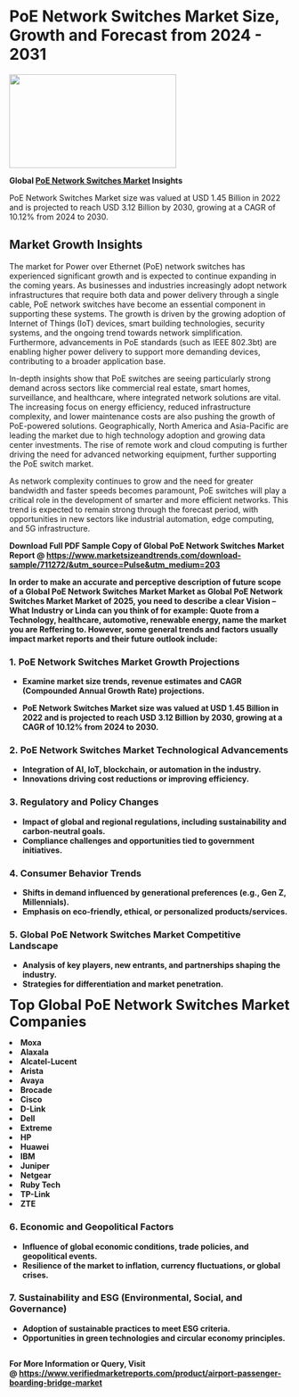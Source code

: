 <H1>PoE Network Switches Market Size, Growth and Forecast from 2024 - 2031</H1><img class="aligncenter size-medium wp-image-584254" src="https://thirdeyenews.in/wp-content/uploads/2024/09/Global-Market-Research-300x168.jpeg" alt="" width="300" height="168" /><p><strong>Global&nbsp;<a href="https://www.marketsizeandtrends.com/download-sample/711272/&amp;utm_source=Pulse&amp;utm_medium=203">PoE Network Switches Market</a> Insights</strong></p><p>PoE Network Switches Market size was valued at USD 1.45 Billion in 2022 and is projected to reach USD 3.12 Billion by 2030, growing at a CAGR of 10.12% from 2024 to 2030.</p><p><h2>Market Growth Insights</h2> <p>The market for Power over Ethernet (PoE) network switches has experienced significant growth and is expected to continue expanding in the coming years. As businesses and industries increasingly adopt network infrastructures that require both data and power delivery through a single cable, PoE network switches have become an essential component in supporting these systems. The growth is driven by the growing adoption of Internet of Things (IoT) devices, smart building technologies, security systems, and the ongoing trend towards network simplification. Furthermore, advancements in PoE standards (such as IEEE 802.3bt) are enabling higher power delivery to support more demanding devices, contributing to a broader application base.</p> <p><strong></strong></p> <p>In-depth insights show that PoE switches are seeing particularly strong demand across sectors like commercial real estate, smart homes, surveillance, and healthcare, where integrated network solutions are vital. The increasing focus on energy efficiency, reduced infrastructure complexity, and lower maintenance costs are also pushing the growth of PoE-powered solutions. Geographically, North America and Asia-Pacific are leading the market due to high technology adoption and growing data center investments. The rise of remote work and cloud computing is further driving the need for advanced networking equipment, further supporting the PoE switch market.</p> <p>As network complexity continues to grow and the need for greater bandwidth and faster speeds becomes paramount, PoE switches will play a critical role in the development of smarter and more efficient networks. This trend is expected to remain strong through the forecast period, with opportunities in new sectors like industrial automation, edge computing, and 5G infrastructure.</p> <p><strong></p><p><span class=""><strong>Download Full PDF Sample Copy of Global PoE Network Switches Market Report</strong> @ <a href="https://www.marketsizeandtrends.com/download-sample/711272/&amp;utm_source=Pulse&amp;utm_medium=203" target="_blank">https://www.marketsizeandtrends.com/download-sample/711272/&amp;utm_source=Pulse&amp;utm_medium=203</a></span></p><p>In order to make an accurate and perceptive description of future scope of a Global&nbsp;PoE Network Switches Market Market as Global&nbsp;PoE Network Switches Market Market of 2025, you need to describe a clear Vision &ndash; What Industry or Linda can you think of for example: Quote from a Technology, healthcare, automotive, renewable energy, name the market you are Reffering to. However, some general trends and factors usually impact market reports and their future outlook include:</p><h3>1.&nbsp;<strong>PoE Network Switches Market Growth Projections</strong></h3><ul><li>Examine market size trends, revenue estimates and CAGR (Compounded Annual Growth Rate) projections.</li><li><p>PoE Network Switches Market size was valued at USD 1.45 Billion in 2022 and is projected to reach USD 3.12 Billion by 2030, growing at a CAGR of 10.12% from 2024 to 2030.</p></li></ul><h3>2.&nbsp;<strong>PoE Network Switches Market Technological Advancements</strong></h3><ul><li>Integration of AI, IoT, blockchain, or automation in the industry.</li><li>Innovations driving cost reductions or improving efficiency.</li></ul><h3>3.&nbsp;<strong>Regulatory and Policy Changes</strong></h3><ul><li>Impact of global and regional regulations, including sustainability and carbon-neutral goals.</li><li>Compliance challenges and opportunities tied to government initiatives.</li></ul><h3>4.&nbsp;<strong>Consumer Behavior Trends</strong></h3><ul><li>Shifts in demand influenced by generational preferences (e.g., Gen Z, Millennials).</li><li>Emphasis on eco-friendly, ethical, or personalized products/services.</li></ul><h3>5.&nbsp;<strong>Global PoE Network Switches Market Competitive Landscape</strong></h3><ul><li>Analysis of key players, new entrants, and partnerships shaping the industry.</li><li>Strategies for differentiation and market penetration.</li></ul><p data-pm-slice="1 1 []"><span style="color: inherit; font-family: inherit; font-size: 25px;">Top Global PoE Network Switches Market Companies</span></p><div class="" data-test-id=""><p><li>Moxa</li><li> Alaxala</li><li> Alcatel-Lucent</li><li> Arista</li><li> Avaya</li><li> Brocade</li><li> Cisco</li><li> D-Link</li><li> Dell</li><li> Extreme</li><li> HP</li><li> Huawei</li><li> IBM</li><li> Juniper</li><li> Netgear</li><li> Ruby Tech</li><li> TP-Link</li><li> ZTE</li></p></div><h3>6.&nbsp;<strong>Economic and Geopolitical Factors</strong></h3><ul><li>Influence of global economic conditions, trade policies, and geopolitical events.</li><li>Resilience of the market to inflation, currency fluctuations, or global crises.</li></ul><h3>7.&nbsp;<strong>Sustainability and ESG (Environmental, Social, and Governance)</strong></h3><ul><li>Adoption of sustainable practices to meet ESG criteria.</li><li>Opportunities in green technologies and circular economy principles.</li></ul><h2><strong style="font-size: 14px;">For More Information or Query, Visit @&nbsp;</strong><a style="background-color: #ffffff; font-size: 14px;" href="https://www.marketsizeandtrends.com/report/poe-network-switches-market/" target="_blank">https://www.verifiedmarketreports.com/product/airport-passenger-boarding-bridge-market</a></h2>
